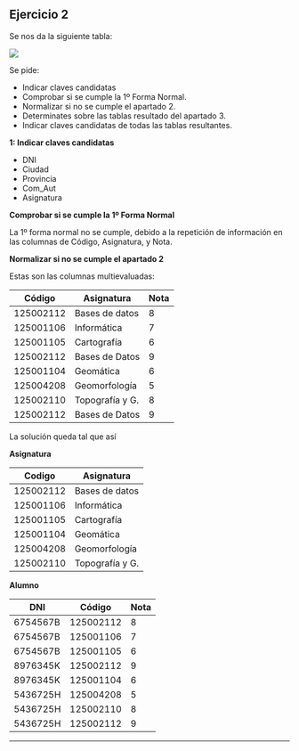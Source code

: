 ## Ejercicio 2  

Se nos da la siguiente tabla:

<img src="https://github.com/jpexposito/base-datos/blob/main/NORMALIZACION/tareas/tarea2/img/tabla.png"/>  

Se pide:  

- Indicar claves candidatas
- Comprobar si se cumple la 1º Forma Normal.
- Normalizar si no se cumple el apartado 2.
- Determinates sobre las tablas resultado del apartado 3.
- Indicar claves candidatas de todas las tablas resultantes.  

**1: Indicar claves candidatas**  

- DNI
- Ciudad
- Provincia
- Com_Aut
- Asignatura  

**Comprobar si se cumple la 1º Forma Normal**  

La 1º forma normal no se cumple, debido a la repetición de información en las columnas de Código, Asignatura, y Nota.  

**Normalizar si no se cumple el apartado 2**  

Estas son las columnas multievaluadas:  

Código | Asignatura | Nota |
 ---   |    ---     | ---  |
125002112 | Bases de datos | 8
125001106 | Informática | 7
125001105 | Cartografía | 6
125002112 | Bases de Datos | 9
125001104 | Geomática | 6
125004208 | Geomorfología | 5
125002110 | Topografía y G. | 8
125002112 | Bases de Datos | 9  

La solución queda tal que así

**Asignatura**

  Codigo  | Asignatura | 
   ---    |    ---     |
125002112 | Bases de datos
125001106 | Informática
125001105 | Cartografía
125001104 | Geomática
125004208 | Geomorfología
125002110 | Topografía y G.

**Alumno**

DNI | Código | Nota
--- | ---    | --- |
6754567B | 125002112 | 8
6754567B | 125001106 | 7
6754567B | 125001105 | 6
8976345K | 125002112 | 9
8976345K | 125001104 | 6
5436725H | 125004208 | 5
5436725H | 125002110 | 8
5436725H | 125002112 | 9



***
